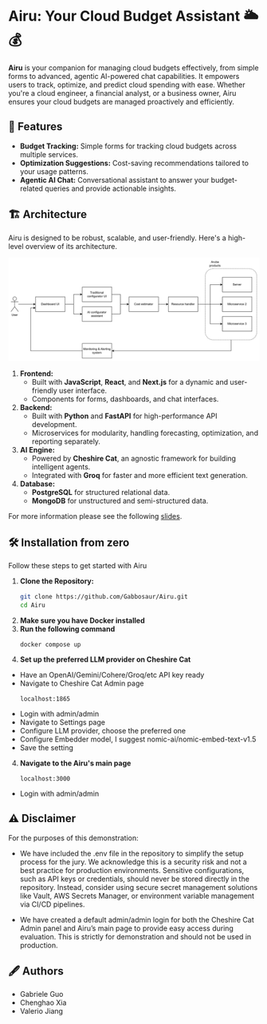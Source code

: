 # Airu: Your Cloud Budget Assistant 🌥️💰  

**Airu** is your companion for managing cloud budgets effectively, from simple forms to advanced, agentic AI-powered chat capabilities. It empowers users to track, optimize, and predict cloud spending with ease. Whether you're a cloud engineer, a financial analyst, or a business owner, Airu ensures your cloud budgets are managed proactively and efficiently.

## 🚀 Features

- **Budget Tracking:** Simple forms for tracking cloud budgets across multiple services.
- **Optimization Suggestions:** Cost-saving recommendations tailored to your usage patterns.
- **Agentic AI Chat:** Conversational assistant to answer your budget-related queries and provide actionable insights.


## 🏗️ Architecture

Airu is designed to be robust, scalable, and user-friendly. Here's a high-level overview of its architecture.

![airu architecture](Airu-architecture.png)

1. **Frontend:**
   - Built with **JavaScript**, **React**, and **Next.js** for a dynamic and user-friendly user interface.
   - Components for forms, dashboards, and chat interfaces.
2. **Backend:**
   - Built with **Python** and **FastAPI** for high-performance API development.
   - Microservices for modularity, handling forecasting, optimization, and reporting separately.
3. **AI Engine:**
   - Powered by **Cheshire Cat**, an agnostic framework for building intelligent agents.
   - Integrated with **Groq** for faster and more efficient text generation.
4. **Database:**
   - **PostgreSQL** for structured relational data.
   - **MongoDB** for unstructured and semi-structured data.

For more information please see the following [slides](https://docs.google.com/presentation/d/1WDoEECRgfSmiZ-muWDkCUB-ktjgDrWiHVUI1OPj3XUE/edit?usp=sharing).


## 🛠️ Installation from zero

Follow these steps to get started with Airu

1. **Clone the Repository:**
   ```bash
   git clone https://github.com/Gabbosaur/Airu.git
   cd Airu
   ```
2. **Make sure you have Docker installed**
3. **Run the following command**
   ```
   docker compose up
   ```
4. **Set up the preferred LLM provider on Cheshire Cat**
- Have an OpenAI/Gemini/Cohere/Groq/etc API key ready
- Navigate to Cheshire Cat Admin page
   ```
   localhost:1865
   ```
- Login with admin/admin
- Navigate to Settings page
- Configure LLM provider, choose the preferred one
- Configure Embedder model, I suggest nomic-ai/nomic-embed-text-v1.5
- Save the setting


4. **Navigate to the Airu's main page**
   ```
   localhost:3000
   ```
- Login with admin/admin
## ⚠️ Disclaimer
For the purposes of this demonstration:

- We have included the .env file in the repository to simplify the setup process for the jury. We acknowledge this is a security risk and not a best practice for production environments. Sensitive configurations, such as API keys or credentials, should never be stored directly in the repository. Instead, consider using secure secret management solutions like Vault, AWS Secrets Manager, or environment variable management via CI/CD pipelines.

- We have created a default admin/admin login for both the Cheshire Cat Admin panel and Airu’s main page to provide easy access during evaluation. This is strictly for demonstration and should not be used in production.
## 🖋️ Authors
- Gabriele Guo
- Chenghao Xia
- Valerio Jiang
